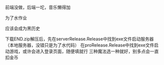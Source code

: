 前端没做，后端一坨，音乐懒得加

为了水作业

应该会成为黑历史

下载END.zip解压后，先在serverRelease.Release中找到exe文件启动服务器（本地服务器，没错只是为了水代码）
在proRelease.Release中找到exe文件启动游戏，或许会进入登录页面，随便填就行
三种魔法选一种就好，别多点会一直扣金币
